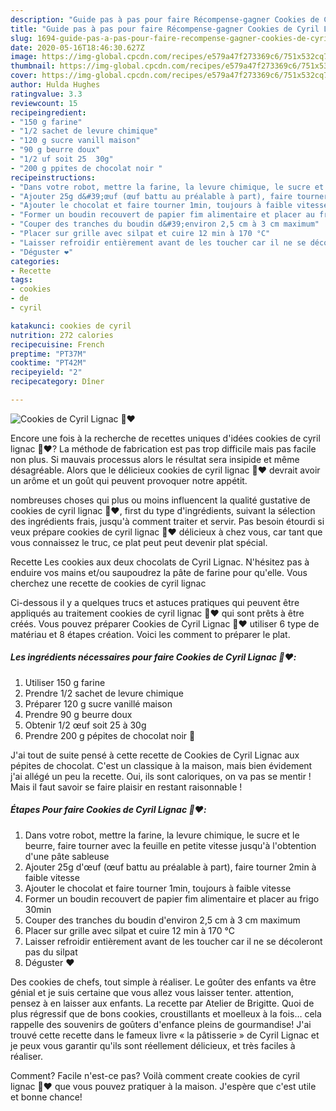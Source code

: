 ```yaml
---
description: "Guide pas à pas pour faire Récompense-gagner Cookies de Cyril Lignac 🍫❤️"
title: "Guide pas à pas pour faire Récompense-gagner Cookies de Cyril Lignac 🍫❤️"
slug: 1694-guide-pas-a-pas-pour-faire-recompense-gagner-cookies-de-cyril-lignac
date: 2020-05-16T18:46:30.627Z
image: https://img-global.cpcdn.com/recipes/e579a47f273369c6/751x532cq70/cookies-de-cyril-lignac-🍫❤️-photo-principale-de-la-recette.jpg
thumbnail: https://img-global.cpcdn.com/recipes/e579a47f273369c6/751x532cq70/cookies-de-cyril-lignac-🍫❤️-photo-principale-de-la-recette.jpg
cover: https://img-global.cpcdn.com/recipes/e579a47f273369c6/751x532cq70/cookies-de-cyril-lignac-🍫❤️-photo-principale-de-la-recette.jpg
author: Hulda Hughes
ratingvalue: 3.3
reviewcount: 15
recipeingredient:
- "150 g farine"
- "1/2 sachet de levure chimique"
- "120 g sucre vanill maison"
- "90 g beurre doux"
- "1/2 uf soit 25  30g"
- "200 g ppites de chocolat noir "
recipeinstructions:
- "Dans votre robot, mettre la farine, la levure chimique, le sucre et le beurre, faire tourner avec la feuille en petite vitesse jusqu&#39;à l&#39;obtention d&#39;une pâte sableuse"
- "Ajouter 25g d&#39;œuf (œuf battu au préalable à part), faire tourner 2min à faible vitesse"
- "Ajouter le chocolat et faire tourner 1min, toujours à faible vitesse"
- "Former un boudin recouvert de papier fim alimentaire et placer au frigo 30min"
- "Couper des tranches du boudin d&#39;environ 2,5 cm à 3 cm maximum"
- "Placer sur grille avec silpat et cuire 12 min à 170 °C"
- "Laisser refroidir entièrement avant de les toucher car il ne se décoleront pas du silpat"
- "Déguster ❤️"
categories:
- Recette
tags:
- cookies
- de
- cyril

katakunci: cookies de cyril 
nutrition: 272 calories
recipecuisine: French
preptime: "PT37M"
cooktime: "PT42M"
recipeyield: "2"
recipecategory: Dîner

---
```



![Cookies de Cyril Lignac 🍫❤️](https://img-global.cpcdn.com/recipes/e579a47f273369c6/751x532cq70/cookies-de-cyril-lignac-🍫❤️-photo-principale-de-la-recette.jpg)

Encore une fois à la recherche de recettes uniques d'idées cookies de cyril lignac 🍫❤️? La méthode de fabrication est pas trop difficile mais pas facile non plus. Si mauvais processus alors le résultat sera insipide et même désagréable. Alors que le délicieux cookies de cyril lignac 🍫❤️ devrait avoir un arôme et un goût qui peuvent provoquer notre appétit.

nombreuses choses qui plus ou moins influencent la qualité gustative de cookies de cyril lignac 🍫❤️, first du type d'ingrédients, suivant la sélection des ingrédients frais, jusqu'à comment traiter et servir. Pas besoin étourdi si veux prépare cookies de cyril lignac 🍫❤️ délicieux à chez vous, car tant que vous connaissez le truc, ce plat peut peut devenir plat spécial.

Recette Les cookies aux deux chocolats de Cyril Lignac. N&#39;hésitez pas à enduire vos mains et/ou saupoudrez la pâte de farine pour qu&#39;elle. Vous cherchez une recette de cookies de cyril lignac


Ci-dessous il y a quelques trucs et astuces pratiques qui peuvent être appliqués au traitement cookies de cyril lignac 🍫❤️ qui sont prêts à être créés. Vous pouvez préparer Cookies de Cyril Lignac 🍫❤️ utiliser 6 type de matériau et 8 étapes création. Voici les comment to préparer le plat.

<!--inarticleads1-->

##### Les ingrédients nécessaires pour faire Cookies de Cyril Lignac 🍫❤️:

1. Utiliser 150 g farine
1. Prendre 1/2 sachet de levure chimique
1. Préparer 120 g sucre vanillé maison
1. Prendre 90 g beurre doux
1. Obtenir 1/2 œuf soit 25 à 30g
1. Prendre 200 g pépites de chocolat noir 🍫


J&#39;ai tout de suite pensé à cette recette de Cookies de Cyril Lignac aux pépites de chocolat. C&#39;est un classique à la maison, mais bien évidement j&#39;ai allégé un peu la recette. Oui, ils sont caloriques, on va pas se mentir ! Mais il faut savoir se faire plaisir en restant raisonnable ! 

<!--inarticleads2-->

##### Étapes Pour faire Cookies de Cyril Lignac 🍫❤️:

1. Dans votre robot, mettre la farine, la levure chimique, le sucre et le beurre, faire tourner avec la feuille en petite vitesse jusqu&#39;à l&#39;obtention d&#39;une pâte sableuse
1. Ajouter 25g d&#39;œuf (œuf battu au préalable à part), faire tourner 2min à faible vitesse
1. Ajouter le chocolat et faire tourner 1min, toujours à faible vitesse
1. Former un boudin recouvert de papier fim alimentaire et placer au frigo 30min
1. Couper des tranches du boudin d&#39;environ 2,5 cm à 3 cm maximum
1. Placer sur grille avec silpat et cuire 12 min à 170 °C
1. Laisser refroidir entièrement avant de les toucher car il ne se décoleront pas du silpat
1. Déguster ❤️


Des cookies de chefs, tout simple à réaliser. Le goûter des enfants va être génial et je suis certaine que vous allez vous laisser tenter. attention, pensez à en laisser aux enfants. La recette par Atelier de Brigitte. Quoi de plus régressif que de bons cookies, croustillants et moelleux à la fois… cela rappelle des souvenirs de goûters d&#39;enfance pleins de gourmandise! J&#39;ai trouvé cette recette dans le fameux livre « la pâtisserie » de Cyril Lignac et je peux vous garantir qu&#39;ils sont réellement délicieux, et très faciles à réaliser. 


Comment? Facile n'est-ce pas? Voilà comment create cookies de cyril lignac 🍫❤️ que vous pouvez pratiquer à la maison. J'espère que c'est utile et bonne chance!
